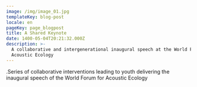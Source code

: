 ```yaml
---
image: /img/image_01.jpg
templateKey: blog-post
locale: en
pageKey: page_blogpost
title: A Shared Keynote
date: 1400-05-04T20:21:32.000Z
description: >-
  A collaborative and intergenerational inaugural speech at the World Forum for
  Acoustic Ecology
---
```

.Series of collaborative interventions leading to youth delivering the inaugural speech of the World Forum for Acoustic Ecology
